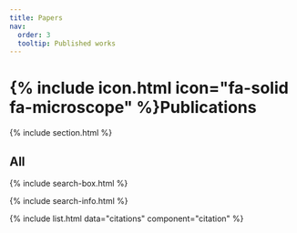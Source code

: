 ```yaml
---
title: Papers
nav:
  order: 3
  tooltip: Published works
---
```


# {% include icon.html icon="fa-solid fa-microscope" %}Publications

{% include section.html %}

 <!--## Featured

{% include list.html component="card" data="projects" filters="group: featured" %}--> 

## All

{% include search-box.html %}

{% include search-info.html %}

{% include list.html data="citations" component="citation" %}
